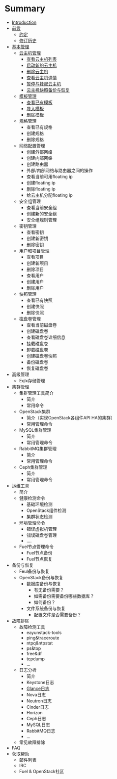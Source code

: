 # Summary

* [Introduction](README.md)
* [前言](preface/preface.md)
   * [约定](preface/conventions.md)
   * [修订历史](preface/revision_history.md)
* [基本管理](basic_admin/basic_admin.md)
   * [云主机管理](basic_admin/instance_management/instance_management.md)
       * [查看云主机列表](basic_admin/instance_management/show_instance_list.md)
       * [启动新的云主机](basic_admin/instance_management/launch_instance.md)
       * [删除云主机](basic_admin/instance_management/delete_instance.md)
       * [查看云主机详情](basic_admin/instance_management/show_instance_detail.md)
       * [暂停与挂起云主机](basic_admin/instance_management/suspended_instance.md)
       * [云主机快照备份与恢复](basic_admin/instance_management/snapshot_instance.md)
   * [模板管理](basic_admin/images_management/imange.md)
       * [查看已有模板](basic_admin/images_management/show_imange.md)
       * [导入模板](basic_admin/images_management/import_image.md)
       * [删除模板](basic_admin/images_management/delete_image.md)
   * 规格管理
       * 查看已有规格
       * 创建规格
       * 删除规格
   * 网络配置管理
       * 创建外部网络
       * 创建内部网络
       * 创建路由器
       * 外部/内部网络与路由器之间的操作
       * 查看当前可用floating ip
       * 创建floating ip
       * 删除floating ip
       * 给云主机分配floating ip
   * 安全组管理
       * 查看当前安全组
       * 创建新的安全组
       * 安全组规则管理
   * 密钥管理
       * 查看密钥
       * 创建新密钥
       * 删除密钥
   * 用户和项目管理
       * 查看项目
       * 创建新项目
       * 删除项目
       * 查看用户
       * 创建用户
       * 删除用户
   * 快照管理
       * 查看已有快照
       * 创建快照
       * 删除快照
   * 磁盘卷管理
       * 查看当前磁盘卷
       * 创建磁盘卷
       * 查看磁盘卷详细信息
       * 挂载磁盘卷
       * 卸载磁盘卷
       * 创建磁盘卷快照
       * 备份磁盘卷
       * 恢复磁盘卷
* 高级管理
   * Eqlx存储管理
* 集群管理
   * 集群管理工具简介
       * 简介
       * 常用命令
   * OpenStack集群
       * 简介（实现OpenStack各组件API HA的集群）
       * 常用管理命令
   * MySQL集群管理
       * 简介
       * 常用管理命令
   * RabbitMQ集群管理
       * 简介
       * 常用管理命令
   * Ceph集群管理
       * 简介
       * 常用管理命令
* 运维工具
   * 简介
   * 健康检测命令
       * 基础环境检测
       * OpenStack组件检测
       * 集群状态检测
   * 环境管理命令
       * 错误虚拟机管理
       * 错误磁盘卷管理
       * ....
   * Fuel节点管理命令
       * Fuel节点备份
       * Fuel节点恢复
* 备份与恢复
   * Feul备份与恢复
   * OpenStack备份与恢复
       * 数据库备份与恢复
           * 有无备份需要？
           * 如需备份需要备份哪些数据库？
           * 如何备份？
       * 文件系统备份与恢复
           * 配置文件是否需要备份？
* 故障排除
   * 故障检测工具
       * eayunstack-tools
       * ping&traceroute
       * ntpq&ntpstat
       * ps&top
       * free&df
       * tcpdump
       * ...
   * 日志分析
       * 简介
       * Keystone日志
       * [Glance日志](troubleshooting/log_analysis/glance_log.md)
       * Nova日志
       * Neutron日志
       * Cinder日志
       * Horizon
       * Ceph日志
       * MySQL日志
       * RabbitMQ日志
       * ...
   * 常见故障排除
* FAQ
* 获取帮助
   * 邮件列表
   * IRC
   * Fuel & OpenStack社区

